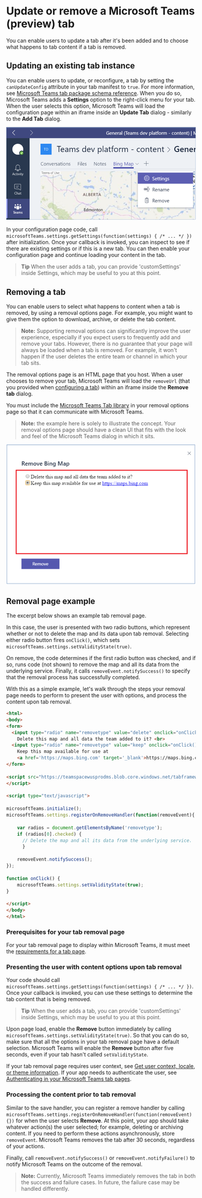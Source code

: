 ﻿# Update or remove a Microsoft Teams (preview) tab

You can enable users to update a tab after it's been added and to choose what happens to tab content if a tab is removed.

## Updating an existing tab instance

You can enable users to update, or reconfigure, a tab by setting the `canUpdateConfig` attribute in your tab manifest to `true`. For more information, see [Microsoft Teams tab package schema reference](schema.md). When you do so, Microsoft Teams adds a **Settings** option to the right-click menu for your tab.  When the user selects this option, Microsoft Teams will load the configuration page within an iframe inside an **Update Tab** dialog - similarly to the **Add Tab** dialog.

!["Screenshot of a tab with the right-click menu open to show the Settings menu option."](images/tab_settings.png)

In your configuration page code, call `microsoftTeams.settings.getSettings(function(settings) { /* ... */ })` after initialization. Once your callback is invoked, you can inspect to see if there are existing settings or if this is a new tab. You can then enable your configuration page and continue loading your content in the tab. 

>**Tip** When the user adds a tab, you can provide 'customSettings' inside Settings, which may be useful to you at this point.

## Removing a tab

You can enable users to select what happens to content when a tab is removed, by using a removal options page. For example, you might want to give them the option to download, archive, or delete the tab content.

>**Note:** Supporting removal options can significantly improve the user experience, especially if you expect users to frequently add and remove your tabs.  However, there is no guarantee that your page will always be loaded when a tab is removed.  For example, it won't happen if the user deletes the entire team or channel in which your tab sits.

The removal options page is an HTML page that you host. When a user chooses to remove your tab, Microsoft Teams will load the `removeUrl` (that you provided when [configuring a tab](createconfigpage.md)) within an iframe inside the **Remove tab** dialog.

You must include the [Microsoft Teams Tab library](jslibrary.md) in your removal options page so that it can communicate with Microsoft Teams.

>**Note:** the example here is solely to illustrate the concept.  Your removal options page should have a clean UI that fits with the look and feel of the Microsoft Teams dialog in which it sits.

!["Screenshot of the removal page for a simple example app, giving the user the option of whether to delete the map when the tab is removed."](images/tab_removal.png)

## Removal page example

The excerpt below shows an example tab removal page.

In this case, the user is presented with two radio buttons, which represent whether or not to delete the map and its data upon tab removal. Selecting either radio button fires `onClick()`, which sets `microsoftTeams.settings.setValidityState(true)`.

On remove, the code determines if the first radio button was checked, and if so, runs code (not shown) to remove the map and all its data from the underlying service. Finally, it calls `removeEvent.notifySuccess()` to specify that the removal process has successfully completed.

With this as a simple example, let's walk through the steps your removal page needs to perform to present the user with options, and process the content upon tab removal.

```HTML
<html>
<body>
<form>
  <input type="radio" name="removetype" value="delete" onclick="onClick()">
	Delete this map and all data the team added to it? <br>
  <input type="radio" name="removetype" value="keep" onclick="onClick()">
	Keep this map available for use at 
	<a href='https://maps.bing.com' target='_blank'>https://maps.bing.com</a>
</form> 

<script src="https://teamspacewusprodms.blob.core.windows.net/tabframework/0.4/MicrosoftTeams.min.js">
</script>
 
<script type="text/javascript">  

microsoftTeams.initialize();
microsoftTeams.settings.registerOnRemoveHandler(function(removeEvent){
 	  
    var radios = document.getElementsByName('removetype');
  	if (radios[0].checked) {
      // Delete the map and all its data from the underlying service.
	  }
    
    removeEvent.notifySuccess();
});
 
function onClick() {
    microsoftTeams.settings.setValidityState(true);
}

</script>
</body>
</html>
```

### Prerequisites for your tab removal page 
 
For your tab removal page to display within Microsoft Teams, it must meet the [requirements for a tab page](prerequisites.md).

### Presenting the user with content options upon tab removal

Your code should call `microsoftTeams.settings.getSettings(function(settings) { /* ... */ })`. Once your callback is invoked, you can use these settings to determine the tab content that is being removed.

>**Tip** When the user adds a tab, you can provide 'customSettings' inside Settings, which may be useful to you at this point.

Upon page load, enable the **Remove** button immediately by calling `microsoftTeams.settings.setValidityState(true)`. So that you can do so, make sure that all the options in your tab removal page have a default selection.  Microsoft Teams will enable the **Remove** button after five seconds, even if your tab hasn't called `setValidityState`. 

If your tab removal page requires user context, see [Get user context, locale, or theme information](getusercontext.md). If your app needs to authenticate the user, see [Authenticating in your Microsoft Teams tab pages](auth.md).

### Processing the content prior to tab removal

Similar to the save handler, you can register a remove handler by calling `microsoftTeams.settings.registerOnRemoveHandler(function(removeEvent){})` for when the user selects **Remove**. At this point, your app should take whatever action(s) the user selected; for example, deleting or archiving content. If you need to perform these actions asynchronously, store `removeEvent`. Microsoft Teams removes the tab after 30 seconds, regardless of your actions.

Finally, call `removeEvent.notifySuccess()` or `removeEvent.notifyFailure()` to notify Microsoft Teams on the outcome of the removal.

>**Note:** Currently, Microsoft Teams immediately removes the tab in both the success and failure cases.  In future, the failure case may be handled differently. 
